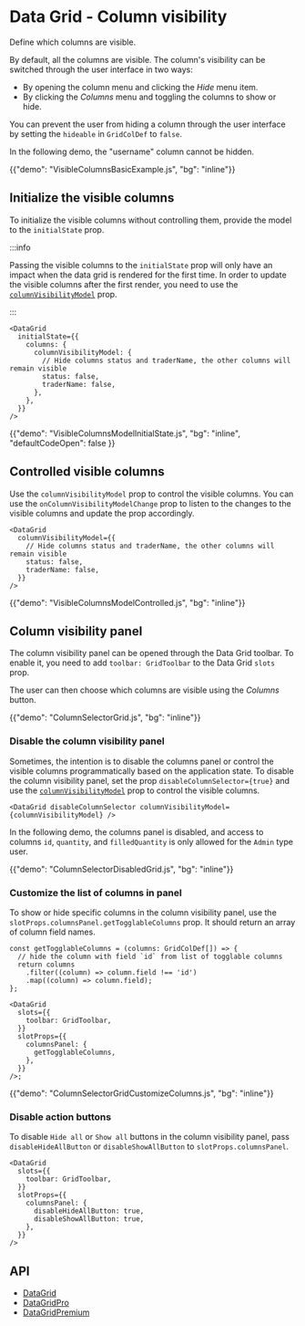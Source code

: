 # Data Grid - Column visibility

<p class="description">Define which columns are visible.</p>

By default, all the columns are visible.
The column's visibility can be switched through the user interface in two ways:

- By opening the column menu and clicking the _Hide_ menu item.
- By clicking the _Columns_ menu and toggling the columns to show or hide.

You can prevent the user from hiding a column through the user interface by setting the `hideable` in `GridColDef` to `false`.

In the following demo, the "username" column cannot be hidden.

{{"demo": "VisibleColumnsBasicExample.js", "bg": "inline"}}

## Initialize the visible columns

To initialize the visible columns without controlling them, provide the model to the `initialState` prop.

:::info

Passing the visible columns to the `initialState` prop will only have an impact when the data grid is rendered for the first time. In order to update the visible columns after the first render, you need to use the [`columnVisibilityModel`](#controlled-visible-columns) prop.

:::

```tsx
<DataGrid
  initialState={{
    columns: {
      columnVisibilityModel: {
        // Hide columns status and traderName, the other columns will remain visible
        status: false,
        traderName: false,
      },
    },
  }}
/>
```

{{"demo": "VisibleColumnsModelInitialState.js", "bg": "inline", "defaultCodeOpen": false }}

## Controlled visible columns

Use the `columnVisibilityModel` prop to control the visible columns.
You can use the `onColumnVisibilityModelChange` prop to listen to the changes to the visible columns and update the prop accordingly.

```tsx
<DataGrid
  columnVisibilityModel={{
    // Hide columns status and traderName, the other columns will remain visible
    status: false,
    traderName: false,
  }}
/>
```

{{"demo": "VisibleColumnsModelControlled.js", "bg": "inline"}}

## Column visibility panel

The column visibility panel can be opened through the Data Grid toolbar.
To enable it, you need to add `toolbar: GridToolbar` to the Data Grid `slots` prop.

The user can then choose which columns are visible using the _Columns_ button.

{{"demo": "ColumnSelectorGrid.js", "bg": "inline"}}

### Disable the column visibility panel

Sometimes, the intention is to disable the columns panel or control the visible columns programmatically based on the application state.
To disable the column visibility panel, set the prop `disableColumnSelector={true}` and use the [`columnVisibilityModel`](#controlled-visible-columns) prop to control the visible columns.

```tsx
<DataGrid disableColumnSelector columnVisibilityModel={columnVisibilityModel} />
```

In the following demo, the columns panel is disabled, and access to columns `id`, `quantity`, and `filledQuantity` is only allowed for the `Admin` type user.

{{"demo": "ColumnSelectorDisabledGrid.js", "bg": "inline"}}

### Customize the list of columns in panel

To show or hide specific columns in the column visibility panel, use the `slotProps.columnsPanel.getTogglableColumns` prop. It should return an array of column field names.

```tsx
const getTogglableColumns = (columns: GridColDef[]) => {
  // hide the column with field `id` from list of togglable columns
  return columns
    .filter((column) => column.field !== 'id')
    .map((column) => column.field);
};

<DataGrid
  slots={{
    toolbar: GridToolbar,
  }}
  slotProps={{
    columnsPanel: {
      getTogglableColumns,
    },
  }}
/>;
```

{{"demo": "ColumnSelectorGridCustomizeColumns.js", "bg": "inline"}}

### Disable action buttons

To disable `Hide all` or `Show all` buttons in the column visibility panel, pass `disableHideAllButton` or `disableShowAllButton` to `slotProps.columnsPanel`.

```tsx
<DataGrid
  slots={{
    toolbar: GridToolbar,
  }}
  slotProps={{
    columnsPanel: {
      disableHideAllButton: true,
      disableShowAllButton: true,
    },
  }}
/>
```

## API

- [DataGrid](/x/api/data-grid/data-grid/)
- [DataGridPro](/x/api/data-grid/data-grid-pro/)
- [DataGridPremium](/x/api/data-grid/data-grid-premium/)
